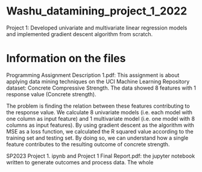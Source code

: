 # Washu_datamining_project_1_2022
Project 1: Developed univariate and multivariate linear regression models and implemented gradient descent algorithm from scratch.

# Information on the files

Programming Assignment Description 1.pdf: This assignment is about applying data mining techniques on the UCI Machine Learning Repository dataset: Concrete Compressive Strength. The data showed 8 features with 1 response value (Concrete strength). 

The problem is finding the relation between these features contributing to the response value. We calculate 8 univariate models (i.e. each model with one column as input feature) and 1 multivariate model (i.e. one model with 8 columns as input features).
By using gradient descent as the algorithm with MSE as a loss function, we calculated the R squared value according to the training set and testing set. By doing so, we can understand how a single feature contributes to the resulting outcome of concrete strength. 

SP2023 Project 1. ipynb and Project 1 Final Report.pdf: the jupyter notebook written to generate outcomes and process data. 
The whole 




